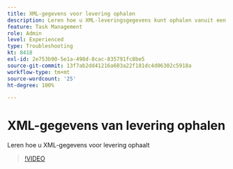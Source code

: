 ```yaml
---
title: XML-gegevens voor levering ophalen
description: Leren hoe u XML-leveringsgegevens kunt ophalen vanuit een workflow
feature: Task Management
role: Admin
level: Experienced
type: Troubleshooting
kt: 8418
exl-id: 2e753b90-5e1a-498d-8cac-835791fc8be5
source-git-commit: 13f7ab2dd41216a603a22f181dc4d06302c5918a
workflow-type: tm+mt
source-wordcount: '25'
ht-degree: 100%

---
```


# XML-gegevens van levering ophalen

Leren hoe u XML-gegevens voor levering ophaalt

>[!VIDEO](https://video.tv.adobe.com/v/335949?quality=12&learn=on)
